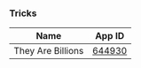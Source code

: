 <!-- This file is automatically generated, DO NOT modify it -->

### Tricks

|       Name        |          App ID           |
| :---------------: | :-----------------------: |
| They Are Billions | [644930](./tricks/644930) |
